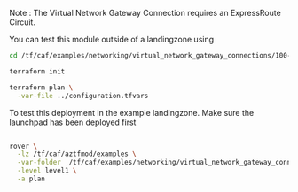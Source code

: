 
Note : The Virtual Network Gateway Connection requires an ExpressRoute Circuit. 

You can test this module outside of a landingzone using

```bash
cd /tf/caf/examples/networking/virtual_network_gateway_connections/100-expressroute-gateway-connection/standalone

terraform init

terraform plan \
  -var-file ../configuration.tfvars


```

To test this deployment in the example landingzone. Make sure the launchpad has been deployed first

```bash

rover \
  -lz /tf/caf/aztfmod/examples \
  -var-folder  /tf/caf/examples/networking/virtual_network_gateway_connections/100-expressroute-gateway-connection/ \
  -level level1 \
  -a plan

```